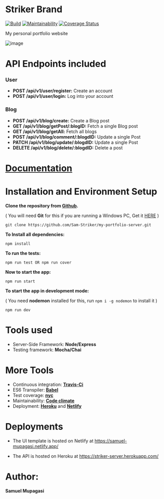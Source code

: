 # Striker Brand

[![Build](https://github.com/Sam-Striker/my-portfolio-server/actions/workflows/main.yml/badge.svg)](https://github.com/Sam-Striker/my-portfolio-server/actions/workflows/main.yml)  [![Maintainability](https://api.codeclimate.com/v1/badges/275d7597be91e8b41f12/maintainability)](https://codeclimate.com/github/Sam-Striker/my-portfolio-server/maintainability)
[![Coverage Status](https://coveralls.io/repos/github/Sam-Striker/my-portfolio-server/badge.svg)](https://coveralls.io/github/Sam-Striker/my-portfolio-server)

My personal portfolio website

![image](https://user-images.githubusercontent.com/85891662/153346345-0687bdcf-69fa-4dd3-8120-046e91e68bfc.png)

# API Endpoints included

### User

- **POST /api/v1/user/register:** Create an account
- **POST /api/v1/user/login:** Log into your account

### Blog

- **POST /api/v1/blog/create:** Create a Blog post
- **GET /api/v1/blog/getPost/:blogID:** Fetch a single Blog post
- **GET /api/v1/blog/getAll:** Fetch all blogs
- **POST /api/v1/blog/comment/:blogdID:** Update a single Post
- **PATCH /api/v1/blog/update/:blogdID:** Update a single Post
- **DELETE /api/v1/blog/delete/:blogdID:** Delete a post


# [Documentation](https://striker-server.herokuapp.com/api/v1/documentation/#/)

# Installation and Environment Setup

**Clone the repository from [Github](https://github.com/Sam-Striker/my-portfolio-server.git).**

( You will need **Git** for this if you are running a Windows PC, Get it [HERE](https://git-scm.com/) )

```
git clone https://github.com/Sam-Striker/my-portfolio-server.git
```

**To Install all dependencies:**

```
npm install
```

**To run the tests:**

```
npm run test OR npm run cover
```

**Now to start the app:**

```
npm run start
```

**To start the app in development mode:**

( You need **nodemon** installed for this, run `npm i -g nodemon` to install it )

```
npm run dev
```

# Tools used

- Server-Side Framework: **Node/Express**
- Testing framework: **Mocha/Chai**

# More Tools

- Continuous integration: **[Travis-Ci](travis-ci.org)**
- ES6 Transpiler: **[Babel](babeljs.io)**
- Test coverage: **[nyc](https://www.npmjs.com/package/nyc)**
- Maintainability: **[Code climate](https://codeclimate.com)**
- Deployment: **[Heroku](https://www.heroku.com)** and **[Netlify](https://www.netlify.com/)**

# Deployments

- The UI template is hosted on Netlify at https://samuel-mupagasi.netlify.app/

- The API is hosted on Heroku at https://striker-server.herokuapp.com/

# Author:

**Samuel Mupagasi**
